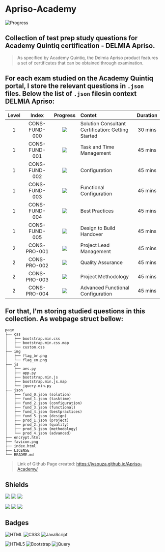 # Apriso-Academy
![Progress](https://progress-bar.dev/60/?title=Completed%20&width=160&color=54aeff)

## Collection of test prep study questions for Academy Quintiq certification - DELMIA Apriso.
> As specified by Academy Quintiq, the Delmia Apriso product features a set of certificates that can be obtained through examination.

## For each exam studied on the Academy Quintiq portal, I store the relevant questions in `.json` files. Below the list of `.json` filesin context DELMIA Apriso:
| Level | Index | Progress | Contet | Duration |
| :--: | :---: | :------: | :----- | :------: |
| 1 | CONS-FUND-000 | ![](https://img.shields.io/badge/-Done-success) | Solution Consultant Certification: Getting Started | 30 mins |
| 1 | CONS-FUND-001 | ![](https://img.shields.io/badge/-Done-success) | Task and Time Management | 45 mins |
| 1 | CONS-FUND-002 | ![](https://img.shields.io/badge/-Done-success) | Configuration | 45 mins |
| 1 | CONS-FUND-003 | ![](https://img.shields.io/badge/-Done-success) | Functional Configuration | 45 mins | 
| 1 | CONS-FUND-004 | ![](https://img.shields.io/badge/-Done-success) | Best Practices | 45 mins |
| 1 | CONS-FUND-005 | ![](https://img.shields.io/badge/-Done-success) | Design to Build Handover | 45 mins |
| 2 | CONS-PRO-001 | ![](https://img.shields.io/badge/-Doing-important) | Project Lead Management | 45 mins |
| 2 | CONS-PRO-002 | ![](https://img.shields.io/badge/-ToDo-inactive) | Quality Assurance | 45 mins |
| 2 | CONS-PRO-003 | ![](https://img.shields.io/badge/-ToDo-inactive) | Project Methodology | 45 mins |
| 2 | CONS-PRO-004 | ![](https://img.shields.io/badge/-ToDo-inactive) | Advanced Functional Configuration | 45 mins |

## For that, I'm storing studied questions in this collection. As webpage struct bellow:
```text
page
├── css
│   ├── bootstrap.min.css
│   ├── bootstrap.min.css.map
│   └── custom.css
├── img
│   ├── flag_br.png
│   └── flag_en.png
├── js
│   ├── aes.py
│   ├── app.py
│   ├── bootstrap.min.js
│   ├── bootstrap.min.js.map
│   └── jquery.min.py
├── json
│   ├── fund_0.json (solution)
│   ├── fund_1.json (tasktime)
│   ├── fund_2.json (configuration)
│   ├── fund_3.json (functional)
│   ├── fund_4.json (bestpractices)
│   ├── fund_5.json (design)
│   ├── prod_1.json (project)
│   ├── prod_2.json (quality)
│   ├── prod_3.json (methodology)
│   └── prod_4.json (advanced)
├── encrypt.html
├── favicon.png
├── index.html
├── LICENSE
└── README.md

```

> Link of Github Page created: https://jvsouza.github.io/Apriso-Academy/

## Shields
[![](https://img.shields.io/github/languages/top/jvsouza/Apriso-Academy)]()
[![](https://img.shields.io/github/languages/count/jvsouza/Apriso-Academy)]()
[![](https://img.shields.io/github/license/jvsouza/Apriso-Academy)]()

[![](https://img.shields.io/github/languages/code-size/jvsouza/Apriso-Academy)]()
[![](https://img.shields.io/github/repo-size/jvsouza/Apriso-Academy)]()
[![](https://img.shields.io/github/last-commit/jvsouza/Apriso-Academy)]()

## Badges
![HTML](https://img.shields.io/badge/HTML-239120?style=for-the-badge&logo=html5&logoColor=white)
![CSS3](https://img.shields.io/badge/css3-%231572B6.svg?style=for-the-badge&logo=css3&logoColor=white)
![JavaScript](https://img.shields.io/badge/javascript-%23323330.svg?style=for-the-badge&logo=javascript&logoColor=%23F7DF1E)

![HTML5](https://img.shields.io/badge/html5-%23E34F26.svg?style=for-the-badge&logo=html5&logoColor=white)
![Bootstrap](https://img.shields.io/badge/bootstrap-%23563D7C.svg?style=for-the-badge&logo=bootstrap&logoColor=white)
![jQuery](https://img.shields.io/badge/jquery-%230769AD.svg?style=for-the-badge&logo=jquery&logoColor=white)
